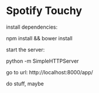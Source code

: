 # Spotify Touchy

install dependencies: 

npm install && bower install


start the server: 

python -m SimpleHTTPServer

go to url:
http://localhost:8000/app/

do stuff, maybe
